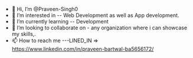 - 👋 Hi, I’m @Praveen-Singh0
- 👀 I’m interested in -- Web Development as well as App development. 
- 🌱 I’m currently learning -- Development  
- 💞️ I’m looking to collaborate on - any organization where i can showcase my skills,.
- 📫 How to reach me ---LINED_IN => https://www.linkedin.com/in/praveen-bartwal-ba5656172/

<!---
Praveen-Singh0/Praveen-Singh0 is a ✨ special ✨ repository because its `README.md` (this file) appears on your GitHub profile.
You can click the Preview link to take a look at your changes.
--->
